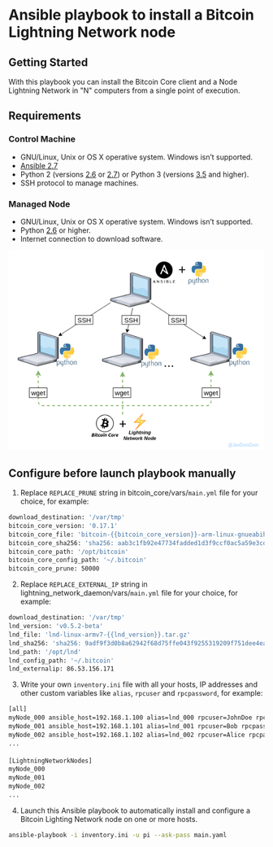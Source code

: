 # Ansible playbook to install a Bitcoin Lightning Network node

## Getting Started
With this playbook you can install the Bitcoin Core client and a Node Lightning Network in "N" computers from a single point of execution.

## Requirements

### Control Machine
- GNU/Linux, Unix or OS X operative system. Windows isn’t supported.
- [Ansible 2.7](https://docs.ansible.com/ansible/latest/installation_guide/intro_installation.html#latest-releases-via-pip)
- Python 2 (versions [2.6](https://www.python.org/download/releases/2.6/) or [2.7](https://www.python.org/downloads/release/python-2715/)) or Python 3 (versions [3.5](https://www.python.org/downloads/release/python-350/) and higher).
- SSH protocol to manage machines.

### Managed Node
- GNU/Linux, Unix or OS X operative system. Windows isn’t supported.
- Python [2.6](https://www.python.org/download/releases/2.6/) or higher.
- Internet connection to download software.

![alt text](img/ansible_playbook_bitcoin_lightning_network.png)

## Configure before launch playbook manually
1. Replace `REPLACE_PRUNE` string in bitcoin_core/vars/`main.yml` file for your choice, for example:
  ```bash
  download_destination: '/var/tmp'
  bitcoin_core_version: '0.17.1'
  bitcoin_core_file: 'bitcoin-{{bitcoin_core_version}}-arm-linux-gnueabihf.tar.gz'
  bitcoin_core_sha256: 'sha256: aab3c1fb92e47734fadded1d3f9ccf0ac5a59e3cdc28c43a52fcab9f0cb395bc'
  bitcoin_core_path: '/opt/bitcoin'
  bitcoin_core_config_path: '~/.bitcoin'
  bitcoin_core_prune: 50000
  ```

2. Replace `REPLACE_EXTERNAL_IP` string in lightning_network_daemon/vars/`main.yml` file for your choice, for example:
  ```bash
  download_destination: '/var/tmp'
  lnd_version: 'v0.5.2-beta'
  lnd_file: 'lnd-linux-armv7-{{lnd_version}}.tar.gz'
  lnd_sha256: 'sha256: 9adf9f3d0b8a62942f68d75ffe043f9255319209f751dee4eac82375ec0a86cd'
  lnd_path: '/opt/lnd'
  lnd_config_path: '~/.bitcoin'
  lnd_externalip: 86.53.156.171
  ```
3. Write your own `inventory.ini` file with all your hosts, IP addresses and other custom variables like `alias`, `rpcuser` and `rpcpassword`, for example:
  ```bash
  [all]
  myNode_000 ansible_host=192.168.1.100 alias=lnd_000 rpcuser=JohnDoe rpcpassword=abcd1234
  myNode_001 ansible_host=192.168.1.101 alias=lnd_001 rpcuser=Bob rpcpassword=1234abcd
  myNode_002 ansible_host=192.168.1.102 alias=lnd_002 rpcuser=Alice rpcpassword=qazwsx
  ...

  [LightningNetworkNodes]
  myNode_000
  myNode_001
  myNode_002
  ...
  ```

4. Launch this Ansible playbook to automatically install and configure a Bitcoin Lighting Network node on one or more hosts.
  ```bash
  ansible-playbook -i inventory.ini -u pi --ask-pass main.yaml
  ```
